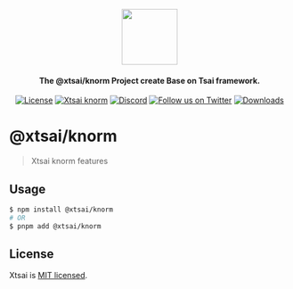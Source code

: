 <p align="center">
  <picture>
    <img src="https://ucarecdn.com/eac2c945-177d-4fc9-8bc1-fa2be48ad3a2/lotolab_golden.svg" height="100"/>
  </picture>
  <h4 align="center">
    The @xtsai/knorm Project create Base on Tsai framework.
  </h4>
</p>

<p align="center">
  <a href="https://www.npmjs.com/~xtsai" target="_blank"><img src="https://img.shields.io/npm/l/%40xtsai%2Fknorm?color=%23FFDEAD&label=@xtsai/knorm" alt="License" /></a>
  <a href="https://www.npmjs.com/~xtsai" target="_blank"><img src="https://img.shields.io/npm/v/@xtsai/knorm.svg?label=xtsai" alt="Xtsai knorm" /></a>
  <a href="https://discord.gg/lotolab" target="_blank"><img src="https://img.shields.io/badge/discord-online-brightgreen.svg" alt="Discord"/></a>
  <a href="https://x.com/lamborghini171" target="_blank"><img src="https://img.shields.io/twitter/follow/nestframework.svg?style=social&label=Follow" alt="Follow us on Twitter"></a>
  <a href="https://www.npmjs.com/~xtsai" target="_blank"><img src="https://img.shields.io/npm/dm/%40xtsai%2Fknorm?style=flat&logoColor=%23FA0809" alt="Downloads" /></a>
</p>

# @xtsai/knorm

> Xtsai knorm features

## Usage

```bash
$ npm install @xtsai/knorm
# OR
$ pnpm add @xtsai/knorm
```

## License

Xtsai is [MIT licensed](https://github.com/xtsai/.github/blob/main/LICENSE).
